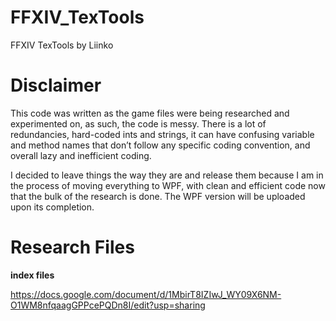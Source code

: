 # FFXIV_TexTools
FFXIV TexTools by Liinko


# Disclaimer 

This code was written as the game files were being researched and experimented on, as such, the code is messy. There is a lot of redundancies, hard-coded ints and strings, it can have confusing variable and method names that don’t follow any specific coding convention, and overall lazy and inefficient coding.

I decided to leave things the way they are and release them because I am in the process of moving everything to WPF, with clean and efficient code now that the bulk of the research is done. The WPF version will be uploaded upon its completion.

# Research Files

**index files**

 https://docs.google.com/document/d/1MbirT8IZIwJ_WY09X6NM-O1WM8nfqaagGPPcePQDn8I/edit?usp=sharing
